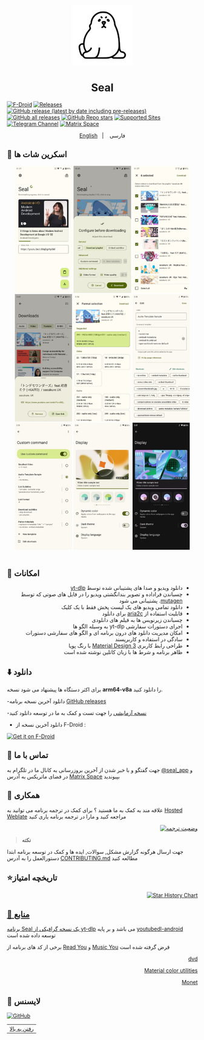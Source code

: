 <div align="center">
<p align="center"> 
	<img src="fastlane/metadata/android/en-US/images/icon.png" width=160 height=160 >
</p>
<h1 align="center">
Seal
</h1>
</div>

[![F-Droid](https://img.shields.io/f-droid/v/vdownloader.svg?logo=F-Droid&color=green&style=flat-square)](https://f-droid.org/en/packages/vdownloader)
[![Releases](https://img.shields.io/github/release/JunkFood02/Seal.svg?logo=github&color=171515&label=stable&style=flat-square)](https://github.com/JunkFood02/Seal/releases/latest)
[![GitHub release (latest by date including pre-releases)](https://img.shields.io/github/v/release/JunkFood02/Seal?include_prereleases&label=preview&logo=github)](https://github.com/JunkFood02/Seal/releases)
[![GitHub all releases](https://img.shields.io/github/downloads/JunkFood02/Seal/total?style=flat-square)](https://github.com/JunkFood02/Seal/releases)
[![GitHub Repo stars](https://img.shields.io/github/stars/JunkFood02/Seal?style=flat-square)](https://github.com/JunkFood02/Seal/stargazers)
[![Supported Sites](https://img.shields.io/badge/Supported-Sites-9cf.svg?style=flat-square)](https://github.com/yt-dlp/yt-dlp/blob/master/supportedsites.md)
[![Telegram Channel](https://img.shields.io/badge/Telegram-Seal-blue?style=flat-square&logo=telegram)](https://t.me/seal_app)
[![Matrix Space](https://img.shields.io/badge/Matrix-Seal-Black?style=flat-square&color=black&logo=matrix)](https://matrix.to/#/#seal-space:matrix.org)

<p align="center">
  <a href="https://github.com/JunkFood02/Seal/blob/main/README.md">English</a>
&nbsp;&nbsp;| &nbsp;&nbsp;
فارسی
</p>

## 📱 اسکرین شات ها

<div align="center">
<img src="/fastlane/metadata/android/en-US/images/phoneScreenshots/1.jpg" width="30%" />
<img src="/fastlane/metadata/android/en-US/images/phoneScreenshots/2.jpg" width="30%" />
<img src="/fastlane/metadata/android/en-US/images/phoneScreenshots/3.jpg" width="30%" />
<img src="/fastlane/metadata/android/en-US/images/phoneScreenshots/4.jpg" width="30%" />
<img src="/fastlane/metadata/android/en-US/images/phoneScreenshots/5.jpg" width="30%" />
<img src="/fastlane/metadata/android/en-US/images/phoneScreenshots/6.jpg" width="30%" />
<img src="/fastlane/metadata/android/en-US/images/phoneScreenshots/7.jpg" width="30%" />
<img src="/fastlane/metadata/android/en-US/images/phoneScreenshots/8.jpg" width="30%" />
<img src="/fastlane/metadata/android/en-US/images/phoneScreenshots/9.jpg" width="30%" />
</div>

<br>

## 📖 امکانات

<div dir="rtl" align="rtl">
	<ul dir=rtl>
		<li> دانلود ویدیو و صدا های پشتیبانی شده توسط <a href="https://github.com/yt-dlp/yt-dlp">yt-dlp</a> </li>
		<li>چسباندن فراداده و تصویر بندانگشتی ویدیو را در فایل های صوتی که توسط <a href="https://github.com/quodlibet/mutagen">mutagen</a>. پشتیبانی می شود</li>
		<li>دانلود تمامی ویدیو های یک لیست پخش فقط با یک کلیک</li>
		<li>قابلیت استفاده از <a href="https://github.com/aria2/aria2">aria2c</a> برای دانلود</li>
		<li>چسباندن زیرنویس ها به فیلم های دانلودی</li>
		<li>اجرای دستورات سفارشی yt-dlp به وسیله الگو ها</li>
		<li>امکان مدیریت دانلود های درون برنامه ای و الگو های سفارشی دستورات</li>
		<li>سادگی در استفاده و کاربرپسند</li>
		<li> طراحی رابط کاربری <a href="https://m3.material.io/">Material Design 3</a> با رنگ پویا</li>
		<li> ظاهر برنامه و شرط ها با زبان کاتلین نوشته شده است</li>

</div>

## ⬇️ دانلود 

برای اکثر دستگاه ها پیشنهاد می شود نسخه **arm64-v8a** را دانلود کنید.

-دانلود آخرین نسخه برنامه [GitHub releases](https://github.com/JunkFood02/Seal/releases/latest)

-[نسخه آزمایشی](https://github.com/JunkFood02/Seal/releases/) را جهت تست و کمک به ما در توسعه دانلود کنید

- دانلود آخرین نسخه از F-Droid :

[<img src="https://fdroid.gitlab.io/artwork/badge/get-it-on.png"
     alt="Get it on F-Droid"
     height="70">](https://f-droid.org/packages/vdownloader/)
     
## 💬 تماس با ما

جهت گفتگو و با خبر شدن از آخرین بروزرسانی به کانال ما در تلگرام به [@seal_app](https://t.me/seal_app) و در فضای ماتریکس به آدرس [Matrix Space](https://matrix.to/#/#seal-space:matrix.org) بپیوندید

## 🤝 همکاری

علاقه مند به کمک به ما هستید ؟ برای کمک در ترجمه برنامه می توانید به [Hosted Weblate](https://hosted.weblate.org/projects/seal/) مراجعه کنید و مارا در ترجمه برنامه یاری کنید

<p align="right">
<a href="https://hosted.weblate.org/engage/seal/fa/">
<img src="https://hosted.weblate.org/widgets/seal/fa/strings/multi-auto.svg" alt="وضعیت ترجمه" />
</a>

>**نکته**

جهت ارسال هرگونه گزارش مشکل, سوالات, ایده ها و کمک در توسعه برنامه ابتدا دستورالعمل را به آدرس [CONTRIBUTING.md](https://github.com/JunkFood02/Seal/blob/main/CONTRIBUTING.md) مطالعه کنید

## ⭐️تاریخچه امتیاز
<p align="right">
<a href="https://star-history.com/#JunkFood02/Seal&Timeline">
<img src="https://api.star-history.com/svg?repos=JunkFood02/Seal&type=Timeline" alt="Star History Chart" />
</p>

## 🧱 منابع

برنامه Seal یک نسخه گرافیکی از [yt-dlp](https://github.com/yt-dlp/yt-dlp) می باشد و بر پایه [youtubedl-android](https://github.com/yausername/youtubedl-android) توسعه داده شده است

برخی از کد های برنامه از [Read You](https://github.com/Ashinch/ReadYou) و [Music You](https://github.com/Kyant0/MusicYou) قرض گرفته شده است
<p align="right">
<a href="https://github.com/yausername/dvd">dvd</a>
</p>
<p align="right">
<a href="https://github.com/material-foundation/material-color-utilities">Material color utilities</a>
</p>
<p align="right">
<a href="https://github.com/Kyant0/Monet">Monet</a>
</p>

## 📃 لایسنس

[![GitHub](https://img.shields.io/github/license/JunkFood02/Seal?style=for-the-badge)](https://github.com/JunkFood02/Seal/blob/main/LICENSE)

<div align="right">
<table><td>
<a href="#start-of-content">رفتن به بالا</a>
</td></table>
</div>
